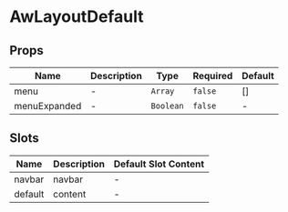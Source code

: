 # AwLayoutDefault

## Props

<!-- @vuese:AwLayoutDefault:props:start -->
|Name|Description|Type|Required|Default|
|---|---|---|---|---|
|menu|-|`Array`|`false`|[]|
|menuExpanded|-|`Boolean`|`false`|-|

<!-- @vuese:AwLayoutDefault:props:end -->




## Slots

<!-- @vuese:AwLayoutDefault:slots:start -->
|Name|Description|Default Slot Content|
|---|---|---|
|navbar|navbar|-|
|default|content|-|

<!-- @vuese:AwLayoutDefault:slots:end -->




